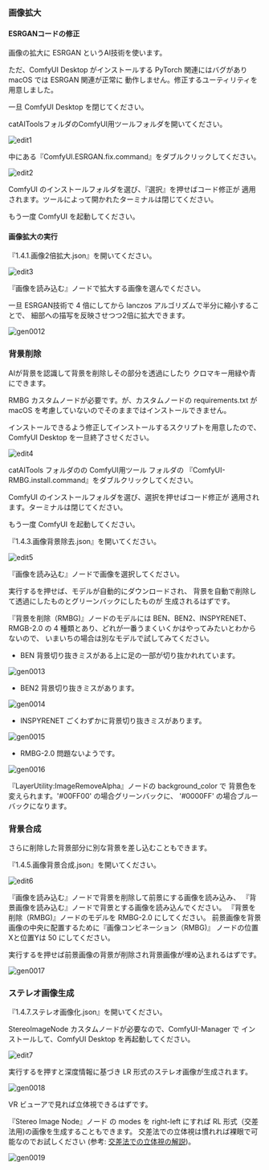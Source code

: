 ### 画像拡大

#### ESRGANコードの修正
画像の拡大に ESRGAN というAI技術を使います。

ただ、ComfyUI Desktop がインストールする PyTorch 関連にはバグがあり
macOS では ESRGAN 関連が正常に
動作しません。修正するユーティリティを用意しました。

一旦 ComfyUI Desktop を閉じてください。

catAIToolsフォルダのComfyUI用ツールフォルダを開いてください。

![edit1](img/3501.png)

中にある『ComfyUI.ESRGAN.fix.command』をダブルクリックしてください。

![edit2](img/3502.png)

ComfyUI のインストールフォルダを選び、『選択』を押せばコード修正が
適用されます。ツールによって開かれたターミナルは閉じてください。

もう一度 ComfyUI を起動してください。

#### 画像拡大の実行

『1.4.1.画像2倍拡大.json』を開いてください。

![edit3](img/3503.png)

『画像を読み込む』ノードで拡大する画像を選んでください。

一旦 ESRGAN技術で 4 倍にしてから lanczos アルゴリズムで半分に縮小することで、
細部への描写を反映させつつ2倍に拡大できます。

![gen0012](generated/0012.png)

### 背景削除
AIが背景を認識して背景を削除しその部分を透過にしたり
クロマキー用緑や青にできます。

RMBG カスタムノードが必要です。が、カスタムノードの requirements.txt が
macOS を考慮していないのでそのままではインストールできません。

インストールできるよう修正してインストールするスクリプトを用意したので、
ComfyUI Desktop を一旦終了させください。

![edit4](img/3504.png)

catAITools フォルダのの ComfyUI用ツール フォルダの
『ComfyUI-RMBG.install.command』をダブルクリックしてください。

ComfyUI のインストールフォルダを選び、選択を押せばコード修正が
適用されます。ターミナルは閉じてください。

もう一度 ComfyUI を起動してください。

『1.4.3.画像背景除去.json』を開いてください。

![edit5](img/3505.png)

『画像を読み込む』ノードで画像を選択してください。

実行するを押せば、モデルが自動的にダウンロードされ、
背景を自動で削除して透過にしたものとグリーンバックにしたものが
生成されるはずです。

『背景を削除（RMBG)』ノードのモデルには BEN、BEN2、INSPYRENET、RMGB-2.0 の
4 種類とあり、どれが一番うまくいくかはやってみたいとわからないので、
いまいちの場合は別なモデルで試してみてください。

- BEN 背景切り抜きミスがある上に足の一部が切り抜かれれています。

![gen0013](generated/0013.png)

- BEN2 背景切り抜きミスがあります。

![gen0014](generated/0014.png)

- INSPYRENET ごくわずかに背景切り抜きミスがあります。

![gen0015](generated/0015.png)

- RMBG-2.0 問題ないようです。

![gen0016](generated/0016.png)

『LayerUtility:ImageRemoveAlpha』ノードの background_color で
背景色を変えられます。'#00FF00' の場合グリーンバックに、
'#0000FF' の場合ブルーバックになります。

### 背景合成
さらに削除した背景部分に別な背景を差し込むこともできます。

『1.4.5.画像背景合成.json』を開いてください。

![edit6](img/3507.png)

『画像を読み込む』ノードで背景を削除して前景にする画像を読み込み、
『背景画像を読み込む』ノードで背景とする画像を読み込んでください。
『背景を削除（RMBG)』ノードのモデルを RMBG-2.0 にしてください。
前景画像を背景画像の中央に配置するために『画像コンビネーション（RMBG)』
ノードの位置Xと位置Yは 50 にしてください。

実行するを押せば前景画像の背景が削除され背景画像が埋め込まれるはずです。

![gen0017](generated/0017.png)

### ステレオ画像生成

『1.4.7.ステレオ画像化.json』を開いてください。

StereoImageNode カスタムノードが必要なので、ComfyUI-Manager で
インストールして、ComfyUI Desktop を再起動してください。

![edit7](img/3508.png)

実行するを押すと深度情報に基づき LR 形式のステレオ画像が生成されます。

![gen0018](generated/0018.png)

VR ビューアで見れば立体視できるはずです。

『Stereo Image Node』ノード の modes を right-left にすれば
RL 形式（交差法用)の画像を生成することもできます。
交差法での立体視は慣れれば裸眼で可能なのでお試しください
(参考: [交差法での立体視の解説](https://www.stereoeye.jp/howto/cross.html))。

![gen0019](generated/0019.png)
